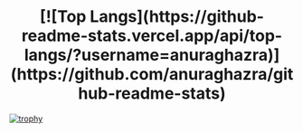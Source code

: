 <h1 align = "center"> <a>[![Top Langs](https://github-readme-stats.vercel.app/api/top-langs/?username=anuraghazra)](https://github.com/anuraghazra/github-readme-stats)</a> </h1>

[![trophy](https://github-profile-trophy.vercel.app/?username=ryo-ma)](https://github.com/ryo-ma/github-profile-trophy)
